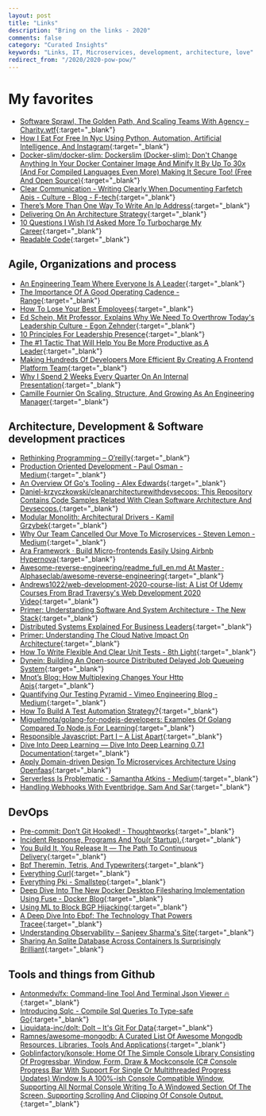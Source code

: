 ```yaml
---
layout: post
title: "Links"
description: "Bring on the links - 2020"
comments: false
category: "Curated Insights"
keywords: "Links, IT, Microservices, development, architecture, love"
redirect_from: "/2020/2020-pow-pow/"
---
```

<!-- markdownlint-disable MD033 MD020 MD025-->
# My favorites<a name="favorites"></a>

- [Software Sprawl, The Golden Path, And Scaling Teams With Agency – Charity.wtf](https://charity.wtf/2018/12/02/software-sprawl-the-golden-path-and-scaling-teams-with-agency/){:target="_blank"}
- [How I Eat For Free In Nyc Using Python, Automation, Artificial Intelligence, And Instagram](https://medium.com/@chrisbuetti/how-i-eat-for-free-in-nyc-using-python-automation-artificial-intelligence-and-instagram-a5ed8a1e2a10){:target="_blank"}
- [Docker-slim/docker-slim: Dockerslim (Docker-slim): Don't Change Anything In Your Docker Container Image And Minify It By Up To 30x (And For Compiled Languages Even More) Making It Secure Too! (Free And Open Source)](https://github.com/docker-slim/docker-slim){:target="_blank"}
- [Clear Communication - Writing Clearly When Documenting Farfetch Apis - Culture - Blog - F-tech](https://www.farfetchtechblog.com/en/blog/post/clear-communication-writing-clearly-when-documenting-farfetch-apis/){:target="_blank"}
- [There’s More Than One Way To Write An Ip Address](https://ma.ttias.be/theres-more-than-one-way-to-write-an-ip-address/){:target="_blank"}
- [Delivering On An Architecture Strategy](https://blog.thepete.net/blog/2019/12/09/delivering-on-an-architecture-strategy/){:target="_blank"}
- [10 Questions I Wish I’d Asked More To Turbocharge My Career](https://medium.com/@joulee/10-questions-i-wish-id-asked-more-to-turbocharge-my-career-afad1b0fa501){:target="_blank"}
- [Readable Code](https://blog.pragmaticengineer.com/readable-code/){:target="_blank"}

## Agile, Organizations and process<a name="agile"></a>

- [An Engineering Team Where Everyone Is A Leader](https://blog.pragmaticengineer.com/a-team-where-everyone-is-a-leader/){:target="_blank"}
- [The Importance Of A Good Operating Cadence - Range](https://www.range.co/blog/the-importance-of-a-good-operating-cadence){:target="_blank"}
- [How To Lose Your Best Employees](https://hbr.org/2018/04/how-to-lose-your-best-employees){:target="_blank"}
- [Ed Schein, Mit Professor, Explains Why We Need To Overthrow Today's Leadership Culture - Egon Zehnder](https://www.egonzehnder.com/insight/in-conversation-with-ed-schein?__s=wakwmyepmhismx8ehtnp){:target="_blank"}
- [10 Principles For Leadership Presence](https://www.strategy-business.com/article/10-principles-for-leadership-presence?__s=wakwmyepmhismx8ehtnp){:target="_blank"}
- [The #1 Tactic That Will Help You Be More Productive as A Leader](https://www.leadershipnow.com/leadingblog/){:target="_blank"}
- [Making Hundreds Of Developers More Efficient By Creating A Frontend Platform Team](https://product.hubspot.com/blog/frontend-platform){:target="_blank"}
- [Why I Spend 2 Weeks Every Quarter On An Internal Presentation](https://medium.com/@collinmathilde/why-i-spend-2-weeks-every-quarter-on-an-internal-presentation-d5b3bdebd5f8){:target="_blank"}
- [Camille Fournier On Scaling, Structure, And Growing As An Engineering Manager](https://blog.gitprime.com/camille-fournier-on-scaling-structure-and-growing-as-an-engineering-manager/){:target="_blank"}

## Architecture, Development & Software development practices <a name="development"></a>

- [Rethinking Programming – O’reilly](https://www.oreilly.com/radar/rethinking-programming/){:target="_blank"}
- [Production Oriented Development - Paul Osman - Medium](https://medium.com/@paulosman/production-oriented-development-8ae05f8cc7ea){:target="_blank"}
- [An Overview Of Go's Tooling - Alex Edwards](https://www.alexedwards.net/blog/an-overview-of-go-tooling){:target="_blank"}
- [Daniel-krzyczkowski/cleanarchitecturewithdevsecops: This Repository Contains Code Samples Related With Clean Software Architecture And Devsecops.](https://github.com/Daniel-Krzyczkowski/CleanArchitectureWithDevSecOps){:target="_blank"}
- [Modular Monolith: Architectural Drivers - Kamil Grzybek](http://www.kamilgrzybek.com/design/modular-monolith-architectural-drivers/){:target="_blank"}
- [Why Our Team Cancelled Our Move To Microservices - Steven Lemon - Medium](https://medium.com/@steven.lemon182/why-our-team-cancelled-our-move-to-microservices-8fd87898d952){:target="_blank"}
- [Ara Framework · Build Micro-frontends Easily Using Airbnb Hypernova](https://ara-framework.github.io/website/){:target="_blank"}
- [Awesome-reverse-engineering/readme_full_en.md At Master · Alphaseclab/awesome-reverse-engineering](https://github.com/alphaSeclab/awesome-reverse-engineering/blob/master/Readme_full_en.md){:target="_blank"}
- [Andrews1022/web-development-2020-course-list: A List Of Udemy Courses From Brad Traversy's Web Development 2020 Video](https://github.com/andrews1022/web-development-2020-course-list){:target="_blank"}
- [Primer: Understanding Software And System Architecture - The New Stack](https://thenewstack.io/primer-understanding-software-and-system-architecture/){:target="_blank"}
- [Distributed Systems Explained For Business Leaders](https://thenewstack.io/primer-distributed-systems-and-cloud-native-computing/){:target="_blank"}
- [Primer: Understanding The Cloud Native Impact On Architecture](https://thenewstack.io/primer-understanding-the-cloud-native-impact-on-architecture/){:target="_blank"}
- [How To Write Flexible And Clear Unit Tests - 8th Light](https://8thlight.com/blog/rani-zilpelwar/2019/12/10/write-flexible-and-clear-unit-tests.html){:target="_blank"}
- [Dynein: Building An Open-source Distributed Delayed Job Queueing System](https://medium.com/airbnb-engineering/dynein-building-a-distributed-delayed-job-queueing-system-93ab10f05f99){:target="_blank"}
- [Mnot’s Blog: How Multiplexing Changes Your Http Apis](https://www.mnot.net/blog/2019/10/13/h2_api_multiplexing){:target="_blank"}
- [Quantifying Our Testing Pyramid - Vimeo Engineering Blog - Medium](https://medium.com/vimeo-engineering-blog/quantifying-our-testing-pyramid-aa223c82b92c){:target="_blank"}
- [How To Build A Test Automation Strategy?](https://www.simform.com/test-automation-strategy/){:target="_blank"}
- [Miguelmota/golang-for-nodejs-developers: Examples Of Golang Compared To Node.js For Learning](https://github.com/miguelmota/golang-for-nodejs-developers){:target="_blank"}
- [Responsible Javascript: Part I – A List Apart](https://alistapart.com/article/responsible-javascript-part-1/){:target="_blank"}
- [Dive Into Deep Learning — Dive Into Deep Learning 0.7.1 Documentation](https://d2l.ai/){:target="_blank"}
- [Apply Domain-driven Design To Microservices Architecture Using Openfaas](https://medium.com/red-gold/telar-social-media-architecture-using-domain-driven-design-for-microservices-319c514199e4){:target="_blank"}
- [Serverless Is Problematic - Samantha Atkins - Medium](https://medium.com/@sjatkins/serverless-is-problematic-3335ffaabc44){:target="_blank"}
- [Handling Webhooks With Eventbridge, Sam And Sar](https://serverless.pub/webhooks-with-evenbridge/){:target="_blank"}

## DevOps<a name="devops"></a>

- [Pre-commit: Don’t Git Hooked! - Thoughtworks](https://www.thoughtworks.com/insights/blog/pre-commit-don-t-git-hooked){:target="_blank"}
- [Incident Response, Programs And You(r Startup).](https://lethain.com/incident-response-programs-and-your-startup/){:target="_blank"}
- [You Build It, You Release It — The Path To Continuous Delivery](https://medium.com/wandera-engineering/you-build-it-you-release-it-the-path-to-continuous-delivery-c5a4d7edd75d){:target="_blank"}
- [Bpf Theremin, Tetris, And Typewriters](http://www.brendangregg.com/blog/2019-12-22/bpf-theremin.html){:target="_blank"}
- [Everything Curl](https://bagder.gitbook.io/everything-curl/){:target="_blank"}
- [Everything Pki - Smallstep](https://smallstep.com/blog/everything-pki/){:target="_blank"}
- [Deep Dive Into The New Docker Desktop Filesharing Implementation Using Fuse - Docker Blog](https://www.docker.com/blog/deep-dive-into-new-docker-desktop-filesharing-implementation/){:target="_blank"}
- [Using ML to Block BGP Hijacking](https://www.usenix.org/system/files/login/articles/login_winter19_02_camp.pdf){:target="_blank"}
- [A Deep Dive Into Ebpf: The Technology That Powers Tracee](https://blog.aquasec.com/intro-ebpf-tracing-containers){:target="_blank"}
- [Understanding Observability – Sanjeev Sharma's Site](https://sdarchitect.blog/2020/01/08/understanding-observability/){:target="_blank"}
- [Sharing An Sqlite Database Across Containers Is Surprisingly Brilliant](https://medium.com/@rbranson/sharing-sqlite-databases-across-containers-is-surprisingly-brilliant-bacb8d753054){:target="_blank"}

## Tools and things from Github <a name="tools"></a>

- [Antonmedv/fx: Command-line Tool And Terminal Json Viewer 🔥](https://github.com/antonmedv/fx){:target="_blank"}
- [Introducing Sqlc - Compile Sql Queries To Type-safe Go](https://conroy.org/introducing-sqlc){:target="_blank"}
- [Liquidata-inc/dolt: Dolt – It's Git For Data](https://github.com/liquidata-inc/dolt){:target="_blank"}
- [Ramnes/awesome-mongodb: A Curated List Of Awesome Mongodb Resources, Libraries, Tools And Applications](https://github.com/ramnes/awesome-mongodb){:target="_blank"}
- [Goblinfactory/konsole: Home Of The Simple Console Library Consisting Of Progressbar, Window, Form, Draw & Mockconsole (C# Console Progress Bar With Support For Single Or Multithreaded Progress Updates) Window Is A 100%-ish Console Compatible Window, Supporting All Normal Console Writing To A Windowed Section Of The Screen, Supporting Scrolling And Clipping Of Console Output.](https://github.com/goblinfactory/konsole){:target="_blank"}
